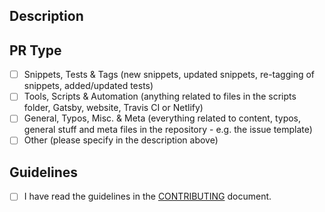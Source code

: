 <!-- Use a descriptive title, prefix it with [FIX], [FEATURE] or [ENHANCEMENT] if applicable (use only one) -->

## Description
<!-- Write a detailed description of your changes/additions here -->
<!-- If your PR resolves an issue, please state "Resolves #(issue number)" to help maintainers process it faster -->
<!-- If you think your PR will cause breaking changes, require changes in the documentation etc, please be so kind as to explain what, where and how -->

## PR Type
- [ ] Snippets, Tests & Tags (new snippets, updated snippets, re-tagging of snippets, added/updated tests)
- [ ] Tools, Scripts & Automation (anything related to files in the scripts folder, Gatsby, website, Travis CI or Netlify)
- [ ] General, Typos, Misc. & Meta (everything related to content, typos, general stuff and meta files in the repository - e.g. the issue template)
- [ ] Other (please specify in the description above)

## Guidelines
- [ ] I have read the guidelines in the [CONTRIBUTING](https://github.com/30-seconds/30-seconds-of-react/blob/master/CONTRIBUTING.md) document.
